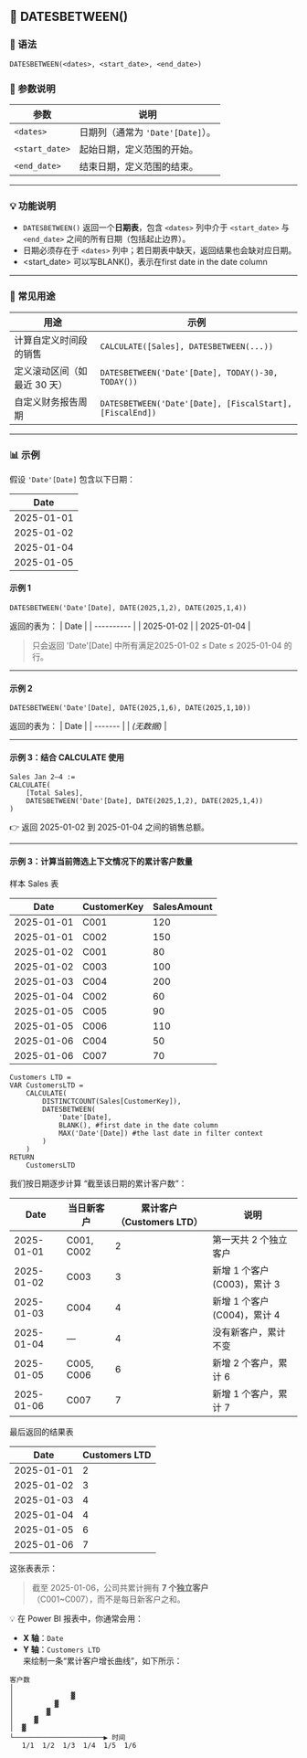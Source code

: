 ## 📘 DATESBETWEEN()

### 🧩 语法
```DAX
DATESBETWEEN(<dates>, <start_date>, <end_date>)
```

### 📖 参数说明
| 参数 | 说明 |
|------|------|
| `<dates>` | 日期列（通常为 `'Date'[Date]`）。 |
| `<start_date>` | 起始日期，定义范围的开始。 |
| `<end_date>` | 结束日期，定义范围的结束。 |

---

### 💡 功能说明
- `DATESBETWEEN()` 返回一个**日期表**，包含 `<dates>` 列中介于 `<start_date>` 与 `<end_date>` 之间的所有日期（包括起止边界）。  
- 日期必须存在于 `<dates>` 列中；若日期表中缺天，返回结果也会缺对应日期。
- <start_date> 可以写BLANK()，表示在first date in the date column
  
---

### 🧠 常见用途
| 用途 | 示例 |
|------|------|
| 计算自定义时间段的销售 | `CALCULATE([Sales], DATESBETWEEN(...))` |
| 定义滚动区间（如最近 30 天） | `DATESBETWEEN('Date'[Date], TODAY()-30, TODAY())` |
| 自定义财务报告周期 | `DATESBETWEEN('Date'[Date], [FiscalStart], [FiscalEnd])` |

---
### 📊 示例

假设 `'Date'[Date]` 包含以下日期：

| Date |
|------|
| 2025-01-01 |
| 2025-01-02 |
| 2025-01-04 |
| 2025-01-05 |

#### 示例 1
```DAX
DATESBETWEEN('Date'[Date], DATE(2025,1,2), DATE(2025,1,4))
```
返回的表为：
| Date       |
| ---------- |
| 2025-01-02 |
| 2025-01-04 |

> 只会返回 'Date'[Date] 中所有满足2025-01-02 ≤ Date ≤ 2025-01-04 的行。

---
#### 示例 2
```DAX
DATESBETWEEN('Date'[Date], DATE(2025,1,6), DATE(2025,1,10))
```
返回的表为：
| Date    |
| ------- |
| *(无数据)* |

---

#### 示例 3：结合 CALCULATE 使用
```DAX
Sales Jan 2–4 :=
CALCULATE(
    [Total Sales],
    DATESBETWEEN('Date'[Date], DATE(2025,1,2), DATE(2025,1,4))
)
```
👉 返回 2025-01-02 到 2025-01-04 之间的销售总额。

---

#### 示例 3：计算当前筛选上下文情况下的累计客户数量

样本 Sales 表

| Date       | CustomerKey | SalesAmount |
|-------------|--------------|-------------|
| 2025-01-01  | C001         | 120 |
| 2025-01-01  | C002         | 150 |
| 2025-01-02  | C001         | 80 |
| 2025-01-02  | C003         | 100 |
| 2025-01-03  | C004         | 200 |
| 2025-01-04  | C002         | 60 |
| 2025-01-05  | C005         | 90 |
| 2025-01-05  | C006         | 110 |
| 2025-01-06  | C004         | 50 |
| 2025-01-06  | C007         | 70 |
```DAX
Customers LTD =
VAR CustomersLTD =
    CALCULATE(
        DISTINCTCOUNT(Sales[CustomerKey]),
        DATESBETWEEN(
            'Date'[Date],
            BLANK(), #first date in the date column
            MAX('Date'[Date]) #the last date in filter context
        )
    )
RETURN
    CustomersLTD
```

我们按日期逐步计算 “截至该日期的累计客户数”：

| Date | 当日新客户 | 累计客户（Customers LTD） | 说明 |
|------|--------------|-----------------------------|------|
| 2025-01-01 | C001, C002 | 2 | 第一天共 2 个独立客户 |
| 2025-01-02 | C003 | 3 | 新增 1 个客户 (C003)，累计 3 |
| 2025-01-03 | C004 | 4 | 新增 1 个客户 (C004)，累计 4 |
| 2025-01-04 | — | 4 | 没有新客户，累计不变 |
| 2025-01-05 | C005, C006 | 6 | 新增 2 个客户，累计 6 |
| 2025-01-06 | C007 | 7 | 新增 1 个客户，累计 7 |


最后返回的结果表

| Date | Customers LTD |
|------|----------------|
| 2025-01-01 | 2 |
| 2025-01-02 | 3 |
| 2025-01-03 | 4 |
| 2025-01-04 | 4 |
| 2025-01-05 | 6 |
| 2025-01-06 | 7 |

这张表表示：
> 截至 2025-01-06，公司共累计拥有 **7 个独立客户**  
> （C001~C007），而不是每日新客户之和。

💡 在 Power BI 报表中，你通常会用：
- **X 轴**：`Date`  
- **Y 轴**：`Customers LTD`  
来绘制一条“累计客户增长曲线”，如下所示：

```
客户数
│
│              ▓
│          ▓
│        ▓
│     ▓
│  ▓
└──────────────────────▶ 时间
   1/1  1/2  1/3  1/4  1/5  1/6
```
